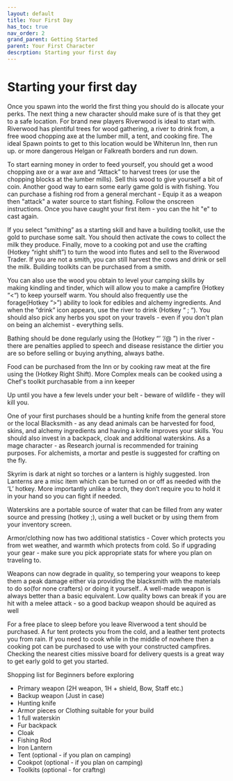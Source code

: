 ```yaml
---
layout: default
title: Your First Day
has_toc: true
nav_order: 2
grand_parent: Getting Started
parent: Your First Character
descrption: Starting your first day
---
```



# Starting your first day

Once you spawn into the world the first thing you should do is allocate your perks. The next thing a new character should make sure of is that they get to a safe location. For brand new players Riverwood is ideal to start with. Riverwood has plentiful trees for wood gathering, a river to drink from, a free wood chopping axe at the lumber mill, a tent, and cooking fire. The ideal Spawn points to get to this location would be Whiterun Inn, then run up. or more dangerous Helgan or Falkreath borders and run down.

To start earning money in order to feed yourself, you should get a wood chopping axe or a war axe and “Attack” to harvest trees (or use the chopping blocks at the lumber mills). Sell this wood to give yourself a bit of coin. Another good way to earn some early game gold is with fishing. You can purchase a fishing rod from a general merchant - Equip it as a weapon then "attack" a water source to start fishing. Follow the onscreen instructions. Once you have caught your first item - you can the hit "e" to cast again.

If you select “smithing” as a starting skill and have a building toolkit, use the gold to purchase some salt. You should then activate the cows to collect the milk they produce. Finally,  move to a cooking pot and use the crafting (Hotkey “right shift”) to turn the wood into flutes and sell to the Riverwood Trader. If you are not a smith, you can still harvest the cows and drink or sell the milk. Building toolkits can be purchased from a smith.

You can also use the wood you obtain to level your camping skills by making kindling and tinder, which will allow you to make a campfire (Hotkey “<“) to keep yourself warm. You should also frequently use the forage(Hotkey “>”) ability to look for edibles and alchemy ingredients. And when the “drink” icon appears, use the river to drink (Hotkey “ ; “). You should also pick any herbs you spot on your travels - even if you don't plan on being an alchemist - everything sells.

Bathing should be done regularly using the (Hotkey “’ ‘/@ ”) in the river - there are penalties applied to speech and disease resistance the dirtier you are so before selling or buying anything, always bathe.

Food can be purchased from the Inn or by cooking raw meat at the fire using the (Hotkey Right Shift). More Complex meals can be cooked using a Chef's toolkit purchasable from a inn keeper

Up until you have a few levels under your belt - beware of wildlife - they will kill you.

One of your first purchases should be a hunting knife from the general store or the local Blacksmith  - as any dead animals can be harvested for food, skins, and alchemy ingredients and having a knife improves your skills. You should also invest in a backpack, cloak and additional waterskins. As a mage character - as Research journal is recommended for training purposes. For alchemists, a mortar and pestle is suggested for crafting on the fly.

Skyrim is dark at night so torches or a lantern is highly suggested. Iron Lanterns are a misc item which can be turned on or off as needed with the ‘L’ hotkey. More importantly unlike a torch, they don’t require you to hold it in your hand so you can fight if needed.

Waterskins are a portable source of water that can be filled from any water source and pressing (hotkey ;),  using a well bucket or by using them from your inventory screen.

Armor/clothing now has two additional statistics - Cover which protects you from wet weather, and warmth which protects from cold. So if upgrading your gear - make sure you pick appropriate stats for where you plan on traveling to. 

Weapons can now degrade in quality, so tempering your weapons to keep them a peak damage either via providing the blacksmith with the materials to do so(for none crafters) or doing it yourself.. A well-made weapon is always better than a basic equivalent. Low quality bows can break if you are hit with a melee attack - so a good backup weapon should be aquired as well

For a free place to sleep before you leave Riverwood a tent should be purchased. A fur tent protects you from the cold, and a leather tent protects you from rain. If you need to cook while in the middle of nowhere then a cooking pot can be purchased to use with your constructed campfires.
Checking the nearest cities missive board for delivery quests is a great way to get early gold to get you started.

Shopping list for Beginners before exploring

* Primary weapon (2H weapon, 1H + shield, Bow, Staff etc.)
* Backup weapon (Just in case)
* Hunting knife
* Armor pieces or Clothing suitable for your build
* 1 full waterskin
* Fur backpack 
* Cloak
* Fishing Rod
* Iron Lantern
* Tent (optional - if you plan on camping)
* Cookpot (optional - if you plan on camping)
* Toolkits (optional - for craftng)

